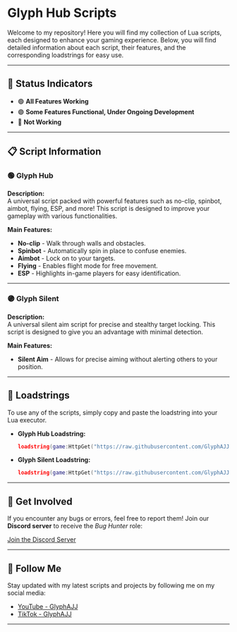 # Glyph Hub Scripts

Welcome to my repository! Here you will find my collection of Lua scripts, each designed to enhance your gaming experience. Below, you will find detailed information about each script, their features, and the corresponding loadstrings for easy use.

---

## 🚨 Status Indicators

- 🟢 **All Features Working**  
- 🟣 **Some Features Functional, Under Ongoing Development**  
- 🔴 **Not Working**  

---

## 📋 Script Information

### 🟢 **Glyph Hub**
**Description:**  
A universal script packed with powerful features such as no-clip, spinbot, aimbot, flying, ESP, and more! This script is designed to improve your gameplay with various functionalities.  

**Main Features:**
- **No-clip** - Walk through walls and obstacles.
- **Spinbot** - Automatically spin in place to confuse enemies.
- **Aimbot** - Lock on to your targets.
- **Flying** - Enables flight mode for free movement.
- **ESP** - Highlights in-game players for easy identification.

---

### 🟣 **Glyph Silent**
**Description:**  
A universal silent aim script for precise and stealthy target locking. This script is designed to give you an advantage with minimal detection.  

**Main Features:**
- **Silent Aim** - Allows for precise aiming without alerting others to your position.

---

## 📜 Loadstrings

To use any of the scripts, simply copy and paste the loadstring into your Lua executor.

- **Glyph Hub Loadstring:**
    ```lua
    loadstring(game:HttpGet("https://raw.githubusercontent.com/GlyphAJJ/GlyphHub/refs/heads/main/aimlockbyglyphaj.lua"))()
    ```

- **Glyph Silent Loadstring:**
    ```lua
    loadstring(game:HttpGet("https://raw.githubusercontent.com/GlyphAJJ/GlyphHub/refs/heads/main/GlyphSilent.lua"))()
    ```

---

## 👾 Get Involved

If you encounter any bugs or errors, feel free to report them! Join our **Discord server** to receive the *Bug Hunter* role:

[Join the Discord Server](https://discord.gg/C6KDYq9Peb)

---

## 📱 Follow Me

Stay updated with my latest scripts and projects by following me on my social media:

- [YouTube - GlyphAJJ](https://youtube.com/@glyphaj)
- [TikTok - GlyphAJJ](https://tiktok.com/@glyphaj)

---

